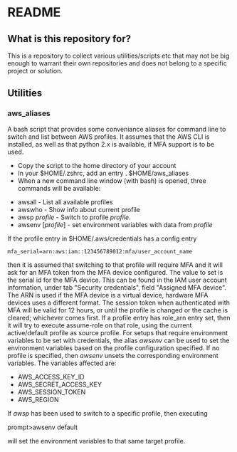 # README #

## What is this repository for? ##

This is a repository to collect various utilities/scripts etc that may not be big enough to warrant their own
repositories and does not belong to a specific project or solution.

## Utilities ##

### aws_aliases ###

A bash script that provides some conveniance aliases for command line to switch and list between AWS profiles.
It assumes that the AWS CLI is installed, as well as that python 2.x is available, if MFA support is to be used.

* Copy the script to the home directory of your account
* In your $HOME/.zshrc, add an entry
  . $HOME/aws_aliases
* When a new command line window (with bash) is opened, three commands will be available:

- awsall  			- List all available profiles
- awswho  			- Show info about current profile
- awsp _profile_	- Switch to profile _profile_. 
- awsenv [_profile_] - set environment variables with data from _profile_

If the profile entry in $HOME/.aws/credentials has a config entry

	mfa_serial=arn:aws:iam::123456789012:mfa/user_account_name

then it is assumed that switching to that profile will require MFA and it will ask for an MFA token from
the MFA device configured. The value to set is the serial id for the MFA device. This can be found in the
IAM user account information, under tab "Security credentials", field "Assigned MFA device".
The ARN is used if the MFA device is a virtual device, hardware MFA devices uses a different format.
The session token when authenticated with MFA will be valid for 12 hours, or until the profile is changed
or the cache is cleared; whichever comes first.
If a profile entry has role_arn entry set, then it will try to execute assume-role on that role, using the current active/default profile as source profile. 
For setups that require environment variables to be set with credentials, the 
alias *awsenv* can be used to set the environment variables based on the profile 
configuration specified. If no profile is specified, then *awsenv* unsets the corresponding environment variables. The variables affected are:
 - AWS_ACCESS_KEY_ID
 - AWS_SECRET_ACCESS_KEY
 - AWS_SESSION_TOKEN
 - AWS_REGION

If *awsp* has been used to switch to a specific profile, then executing

  prompt>awsenv default

will set the environment variables to that same target profile.

